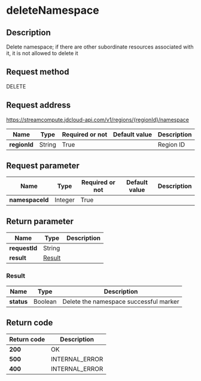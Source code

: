 # deleteNamespace


## Description
Delete namespace; if there are other subordinate resources associated with it, it is not allowed to delete it

## Request method
DELETE

## Request address
https://streamcompute.jdcloud-api.com/v1/regions/{regionId}/namespace

|Name|Type|Required or not|Default value|Description|
|---|---|---|---|---|
|**regionId**|String|True||Region ID|

## Request parameter
|Name|Type|Required or not|Default value|Description|
|---|---|---|---|---|
|**namespaceId**|Integer|True|||


## Return parameter
|Name|Type|Description|
|---|---|---|
|**requestId**|String||
|**result**|[Result](##Result)||


### <a name="Result">Result</a>
|Name|Type|Description|
|---|---|---|
|**status**|Boolean|Delete the namespace successful marker|

## Return code
|Return code|Description|
|---|---|
|**200**|OK|
|**500**|INTERNAL_ERROR|
|**400**|INTERNAL_ERROR|
